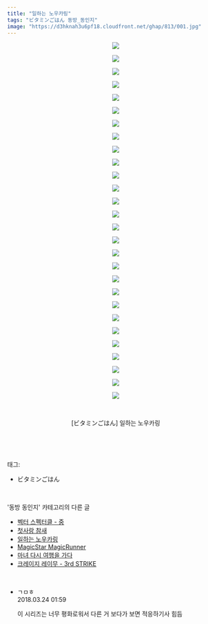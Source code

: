 ```yaml
---
title: "일하는 노우카링"
tags: "ビタミンごはん 동방_동인지"
image: "https://d3hknah3u6pf18.cloudfront.net/ghap/813/001.jpg"
---
```

<div class="article">
<p style="text-align: center; clear: none; float: none;"><img src="{{ site.imgserver4 }}/ghap/813/001.jpg"/></p>
<p style="text-align: center; clear: none; float: none;"><img src="{{ site.imgserver4 }}/ghap/813/002.jpg"/></p>
<p style="text-align: center; clear: none; float: none;"><img src="{{ site.imgserver4 }}/ghap/813/003.jpg"/></p>
<p style="text-align: center; clear: none; float: none;"><img src="{{ site.imgserver4 }}/ghap/813/004.jpg"/></p>
<p style="text-align: center; clear: none; float: none;"><img src="{{ site.imgserver4 }}/ghap/813/005.jpg"/></p>
<p style="text-align: center; clear: none; float: none;"><img src="{{ site.imgserver4 }}/ghap/813/006.jpg"/></p>
<p style="text-align: center; clear: none; float: none;"><img src="{{ site.imgserver4 }}/ghap/813/007.jpg"/></p>
<p style="text-align: center; clear: none; float: none;"><img src="{{ site.imgserver4 }}/ghap/813/008.jpg"/></p>
<p style="text-align: center; clear: none; float: none;"><img src="{{ site.imgserver4 }}/ghap/813/009.jpg"/></p>
<p style="text-align: center; clear: none; float: none;"><img src="{{ site.imgserver4 }}/ghap/813/010.jpg"/></p>
<p style="text-align: center; clear: none; float: none;"><img src="{{ site.imgserver4 }}/ghap/813/011.jpg"/></p>
<p style="text-align: center; clear: none; float: none;"><img src="{{ site.imgserver4 }}/ghap/813/012.jpg"/></p>
<p style="text-align: center; clear: none; float: none;"><img src="{{ site.imgserver4 }}/ghap/813/013.jpg"/></p>
<p style="text-align: center; clear: none; float: none;"><img src="{{ site.imgserver4 }}/ghap/813/014.jpg"/></p>
<p style="text-align: center; clear: none; float: none;"><img src="{{ site.imgserver4 }}/ghap/813/015.jpg"/></p>
<p style="text-align: center; clear: none; float: none;"><img src="{{ site.imgserver4 }}/ghap/813/016.jpg"/></p>
<p style="text-align: center; clear: none; float: none;"><img src="{{ site.imgserver4 }}/ghap/813/017.jpg"/></p>
<p style="text-align: center; clear: none; float: none;"><img src="{{ site.imgserver4 }}/ghap/813/018.jpg"/></p>
<p style="text-align: center; clear: none; float: none;"><img src="{{ site.imgserver4 }}/ghap/813/019.jpg"/></p>
<p style="text-align: center; clear: none; float: none;"><img src="{{ site.imgserver4 }}/ghap/813/020.jpg"/></p>
<p style="text-align: center; clear: none; float: none;"><img src="{{ site.imgserver4 }}/ghap/813/021.jpg"/></p>
<p style="text-align: center; clear: none; float: none;"><img src="{{ site.imgserver4 }}/ghap/813/022.jpg"/></p>
<p style="text-align: center; clear: none; float: none;"><img src="{{ site.imgserver4 }}/ghap/813/023.jpg"/></p>
<p style="text-align: center; clear: none; float: none;"><img src="{{ site.imgserver4 }}/ghap/813/024.jpg"/></p>
<p style="text-align: center; clear: none; float: none;"><img src="{{ site.imgserver4 }}/ghap/813/025.jpg"/></p>
<p style="text-align: center; clear: none; float: none;"><img src="{{ site.imgserver4 }}/ghap/813/026.jpg"/></p>
<p style="text-align: center; clear: none; float: none;"><img src="{{ site.imgserver4 }}/ghap/813/027.jpg"/></p>
<p style="text-align: center; clear: none; float: none;"><img src="{{ site.imgserver4 }}/ghap/813/028.jpg"/></p>
<p style="text-align: center; clear: none; float: none;"><br/></p>
<p style="text-align: center; clear: none; float: none;">[ビタミンごはん] 일하는 노우카링</p>
<p><br/></p>
</div><br/>
<div class="tagTrail">
<p>태그: </p>
<ul>
<li>ビタミンごはん</li>
</ul>
</div><br/>
<div class="another">
<p>'동방 동인지' 카테고리의 다른 글</p>
<ul>
<li><a href="/ghap_816">벡터 스펙터클 - 중</a></li>
<li><a href="/ghap_815">첫사랑 참새</a></li>
<li><a href="/ghap_813">일하는 노우카링</a></li>
<li><a href="/ghap_811">MagicStar MagicRunner</a></li>
<li><a href="/ghap_810">마녀 다시 여행을 가다</a></li>
<li><a href="/ghap_809">크레이지 레이무 - 3rd STRIKE</a></li>
</ul>
</div><br/>
<div class="cb_module cb_fluid">
<div class="cb_wrt cb_profile">
<div class="comment">
<ul>
<li class="cb_thumb_off" id="comment15225659">
<div class="cb_comment_area">
<div class="cb_info_area">
<div class="cb_section">
<span class="cb_nick_name">ㄱㅁㅎ</span>
</div>
<div class="cb_section">
<span class="cb_date">2018.03.24 01:59 </span>
</div>
</div>
<div class="cb_dsc_comment">
<p class="cb_dsc">
											이 시리즈는 너무 평화로워서 다른 거 보다가 보면 적응하기사 힘듬
										</p>
</div>
</div></li>
</ul>
</div>
</div><!-- commentList close -->
</div><br/>
